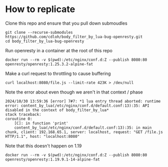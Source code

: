 # How to replicate

Clone this repo and ensure that you pull down submoudles

```
git clone --recurse-submodules https://github.com/cdloh/body_filter_by_lua-bug-openresty.git
cd body_filter_by_lua-bug-openresty
```

Run openresty in a container at the root of this repo

```
docker run --rm -v $(pwd):/etc/nginx/conf.d:Z --publish 8080:80 openresty/openresty:1.25.3.2-alpine-fat
```

Make a curl request to throttling to cause buffering

```
curl localhost:8080/file.js --limit-rate 423K > /dev/null
```

Note the error about even though we aren't in that context / phase

```
2024/10/30 13:59:36 [error] 7#7: *1 lua entry thread aborted: runtime error: content_by_lua(/etc/nginx/conf.d/default.conf:13):35: API disabled in the context of body_filter_by_lua*
stack traceback:
coroutine 0:
	[C]: in function 'print'
	content_by_lua(/etc/nginx/conf.d/default.conf:13):35: in main chunk, client: 192.168.65.1, server: localhost, request: "GET /file.js HTTP/1.1", host: "localhost:8080"
```



Note that this doesn't happen on 1.19

```
docker run --rm -v $(pwd):/etc/nginx/conf.d:Z --publish 8080:80 openresty/openresty:1.19.9.1-14-alpine-fat
```
